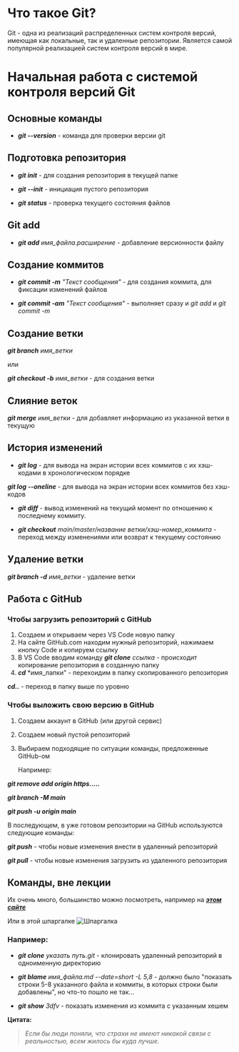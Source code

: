 # Что такое Git?

Git - одна из реализаций распределенных систем контроля версий, имеющая как локальные, так и удаленные репозитории. Является самой популярной реализацией систем контроля версий в мире.

# Начальная работа с системой контроля версий Git
## Основные команды
+ ***git --version*** - команда для проверки версии git

## Подготовка репозитория

+ ***git init*** - для создания репозитория в текущей папке
+ ***git --init*** - инициация пустого репозитория

+ ***git status*** - проверка текущего состояния файлов

## Git add
 
+ ***git add*** *имя_файла.расширение* - добавление версионности файлу

## Создание коммитов

+ ***git commit -m*** *"Текст сообщения"* - для создания коммита, для фиксации изменений файлов

+ ***git commit -am*** *"Текст сообщения"* - выполняет сразу и *git add* и *git commit -m*

## Создание ветки

***git branch*** *имя_ветки*

или

***git checkout -b*** *имя_ветки* - для создания ветки

## Слияние веток

***git merge*** *имя_ветки* - для добавляет информацию из указанной ветки в текущую

## История изменений

+ ***git log*** - для вывода на экран истории всех коммитов с их хэш-кодами в хронологическом порядке

***git log --oneline*** - для вывода на экран истории всех коммитов без хэш-кодов

+ ***git diff*** - вывод изменений на текущий момент по отношению к последнему коммиту.

+ ***git checkout*** *main/master/название ветки/хэш-номер_коммита* - переход между изменениями или возврат к текущему состоянию

## Удаление ветки

***git branch -d*** *имя_ветки* - удаление ветки

## Работа с GitHub

### Чтобы загрузить репозиторий с GitHub
1) Создаем и открываем через VS Code новую папку
2) На сайте GitHub.com находим нужный репозиторий, нажимаем кнопку Code и копируем ссылку
3) В VS Code вводим команду ***git clone*** *ссылка*  - происходит копирование репозитория в созданную папку
4) ***cd*** *имя_папки" -  перехоидим в папку скопированного репозитория

***cd..*** - переход в папку выше по уровню

### Чтобы выложить свою версию в GitHub
1) Создаем аккаунт в GitHub (или другой сервис)
2) Создаем новый пустой репозиторий
3) Выбираем подходящие по ситуации команды, предложенные GitHub-ом

    Например:

***git remove add origin https.....***

***git branch -M main***

***git push -u origin main***

В последующем, в уже готовом репозитории на GitHub используются следующие команды:

***git push*** - чтобы новые изменения внести в удаленный репозиторий

***git pull*** - чтобы новые изменения загрузить из удаленного репозитория


## Команды, вне лекции

Их очень много, большинство можно посмотреть, например на [***этом сайте***](https://github.com/cyberspacedk/Git-commands "Шпаргалка по консольным командам Git")

Или в этой шпаргалке
![Шпаргалка](https://fuzeservers.ru/wp-content/uploads/1/b/8/1b8e8ce6276452c23eaba192447b4793.jpeg)

### Например:

+ ***git clone*** *указать путь.git* - клонировать удаленный репозиторий в одноименную директорию

+ ***git blame*** *имя_файла.md --date=short -L 5,8* - должно было "показать строки 5-8 указанного файла и коммиты, в которых строки были добавлены", но что-то пошло не так...

+ ***git show*** *3dfv* - показать изменения из коммита с указанным хешем

**Цитата:**
> *Если бы люди поняли, что страхи не имеют никакой связи с реальностью, всем жилось бы куда лучше.*

